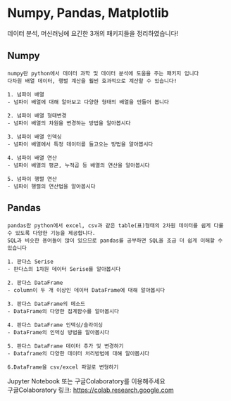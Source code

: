 # Numpy, Pandas, Matplotlib
데이터 분석, 머신러닝에 요긴한 3개의 패키지들을 정리하였습니다!

## Numpy
```text
numpy란 python에서 데이터 과학 및 데이터 분석에 도움을 주는 패키지 입니다  
다차원 배열 데이터, 행렬 계산을 훨씬 효과적으로 계산할 수 있습니다!

1. 넘파이 배열
- 넘파이 배열에 대해 알아보고 다양한 형태의 배열을 만들어 봅니다

2. 넘파이 배열 형태변경
- 넘파이 배열의 차원을 변경하는 방법을 알아봅시다

3. 넘파이 배열 인덱싱
- 넘파이 배열에서 특정 데이터를 들고오는 방법을 알아봅시다

4. 넘파이 배열 연산
- 넘파이 배열의 평균, 누적곱 등 배열의 연산을 알아봅시다

5. 넘파이 행렬 연산
- 넘파이 행렬의 연산법을 알아봅시다
```
## Pandas
```text
pandas란 python에서 excel, csv과 같은 table(표)형태의 2차원 데이터를 쉽게 다룰 수 있도록 다양한 기능을 제공합니다.
SQL과 비슷한 용어들이 많이 있으므로 pandas를 공부하면 SQL을 조금 더 쉽게 이해할 수 있습니다

1. 판다스 Serise
- 판다스의 1차원 데이터 Serise를 알아봅시다

2. 판다스 DataFrame
- column이 두 개 이상인 데이터 DataFrame에 대해 알아봅시다

3. 판다스 DataFrame의 메소드
- DataFrame의 다양한 집계함수를 알아봅시다

4. 판다스 DataFrame 인덱싱/슬라이싱
- DataFrame의 인덱싱 방법을 알아봅시다

5. 판다스 DataFrame 데이터 추가 및 변경하기
- Dataframe의 다양한 데이터 처리방법에 대해 알아봅시다

6.DataFrame을 csv/excel 파일로 변형하기
```

Jupyter Notebook 또는 구글Colaboratory를 이용해주세요  
구글Colaboratory 링크: https://colab.research.google.com
